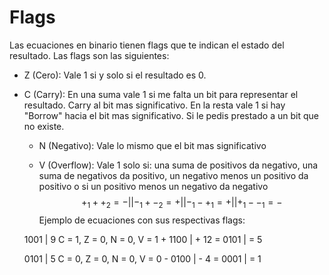 
# Flags

Las ecuaciones en binario tienen flags que te indican el estado del resultado. Las flags son las siguientes:

* Z (Cero): Vale 1 si y solo si el resultado es 0.

* C (Carry): En una suma vale 1 si me falta un bit para representar el resultado. Carry al bit mas significativo.
  En la resta vale 1 si hay "Borrow" hacia el bit mas significativo. Si le pedis prestado a un bit que no existe.
  
  * N (Negativo): Vale lo mismo que el bit mas significativo
  
  * V (Overflow): Vale 1 solo si: una suma de positivos da negativo, una suma de negativos da positivo, un negativo menos un positivo da positivo o si un positivo menos un negativo da negativo $$+_1++_2=-||-_1+-_2=+||-_1-+_1=+||+_1--_1=-$$
Ejemplo de ecuaciones con sus respectivas flags:

  1001 |       9          C = 1, Z = 0, N = 0, V = 1
\+ 1100 | + 12
= 0101 | = 5


  0101  |    5         C = 0, Z = 0, N = 0, V = 0
\- 0100 | - 4
\= 0001 | = 1 